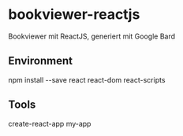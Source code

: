 # bookviewer-reactjs
Bookviewer mit ReactJS, generiert mit Google Bard

## Environment
npm install --save react react-dom react-scripts

## Tools
create-react-app my-app
